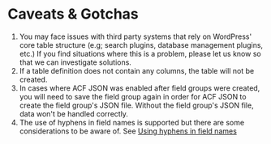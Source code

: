 # Caveats & Gotchas

1. You may face issues with third party systems that rely on WordPress' core table structure (e.g; search plugins,
   database management plugins, etc.) If you find situations where this is a problem, please let us know so that we can
   investigate solutions.
2. If a table definition does not contain any columns, the table will not be created.
3. In cases where ACF JSON was enabled after field groups were created, you will need to save the field group again in
   order for ACF JSON to create the field group's JSON file. Without the field group's JSON file, data won't be handled
   correctly.
4. The use of hyphens in field names is supported but there are some considerations to be aware of. See [Using hyphens in field names](References/Using%20hyphens%20in%20field%20names.md)